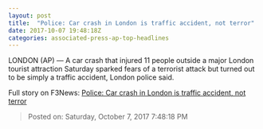 ```yaml
---
layout: post
title:  "Police: Car crash in London is traffic accident, not terror"
date: 2017-10-07 19:48:18Z
categories: associated-press-ap-top-headlines
---
```


LONDON (AP) — A car crash that injured 11 people outside a major London tourist attraction Saturday sparked fears of a terrorist attack but turned out to be simply a traffic accident, London police said.


Full story on F3News: [Police: Car crash in London is traffic accident, not terror](http://www.f3nws.com/n/2ajzrC)

> Posted on: Saturday, October 7, 2017 7:48:18 PM
